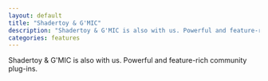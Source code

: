 ```yaml
---
layout: default
title: "Shadertoy & G'MIC"
description: "Shadertoy & G'MIC is also with us. Powerful and feature-rich community plug-ins"
categories: features
---
```


Shadertoy & G'MIC is also with us. Powerful and feature-rich community plug-ins.
